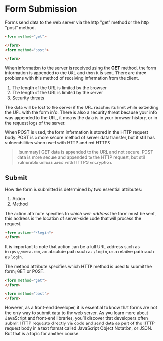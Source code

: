 # Form Submission

Forms send data to the web server via the http "get" method or the http "post" method.

```html
<form method="get">

</form>
<form method="post">

</form>
```

When information to the server is received using the **GET** method, the form information is appended to the URL and then it is sent. There are three problems with this method of receiving information from the client.

1. The length of the URL is limited by the browser
2. The length of the URL is limited by the server
3. Security threats

The data will be lost to the server if the URL reaches its limit while extending the URL with the form info. There is also a security threat because your info was appended to the URL, it means the data is in your browser history, or in the request logs of the server.

When POST is used, the form information is stored in the HTTP request body. POST is a more secure method of server data transfer, but it still has vulnerabilities when used with HTTP and not HTTPS.

>[!summary]
> GET data is appended to the URL and not secure. POST data is more secure and appended to the HTTP request, but still vulnerable unless used with HTTPS encryption.

## Submit

How the form is submitted is determined by two essential attributes:

1. Action
2. Method

The action attribute specifies to *which web address* the form must be sent, this address is the location of server-side code that will process the request.

```html
<form action="/login"> 
</form> 
```

It is important to note that action can be a full URL address such as `https://meta.com`, an absolute path such as `/login`, or a relative path such as `login`.

The method attribute specifies which HTTP method is used to submit the form; GET or POST. 
```html
<form method="get"> 
</form> 
```

```html
<form method="post"> 
</form> 
```

However, as a front-end developer, it is essential to know that forms are not the only way to submit data to the web server. As you learn more about JavaScript and front-end libraries, you’ll discover that developers often submit HTTP requests directly via code and send data as part of the HTTP request body in a text format called JavaScript Object Notation, or JSON. But that is a topic for another course. 
